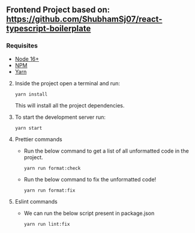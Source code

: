 ## Frontend Project based on: https://github.com/ShubhamSj07/react-typescript-boilerplate

### Requisites
- [Node 16+](https://nodejs.org/en)
- [NPM](https://docs.npmjs.com/downloading-and-installing-node-js-and-npm)
- [Yarn](https://classic.yarnpkg.com/lang/en/docs/install/#windows-stable)

2. Inside the project open a terminal and run:

    ```
    yarn install
    ```

    This will install all the project dependencies.

3. To start the development server run:

    ```
    yarn start
    ```

4. Prettier commands

    - Run the below command to get a list of all unformatted code in the project.

        ```
        yarn run format:check
        ```

    - Run the below command to fix the unformatted code!

        ```
        yarn run format:fix
        ```

5. Eslint commands

    - We can run the below script present in package.json

        ```
        yarn run lint:fix
        ```
